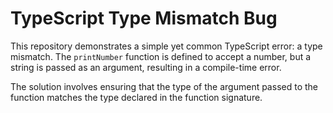 # TypeScript Type Mismatch Bug

This repository demonstrates a simple yet common TypeScript error: a type mismatch. The `printNumber` function is defined to accept a number, but a string is passed as an argument, resulting in a compile-time error.

The solution involves ensuring that the type of the argument passed to the function matches the type declared in the function signature.